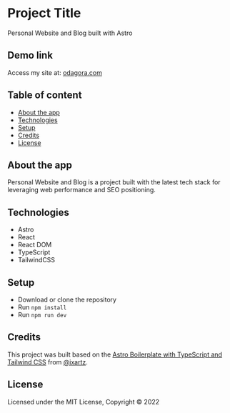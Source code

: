 # Project Title
Personal Website and Blog built with Astro

## Demo link
Access my site at: [odagora.com](https://odagora.com/)

## Table of content
* [About the app](#about-the-app)
* [Technologies](#technologies)
* [Setup](#setup)
* [Credits](#credits)
* [License](#license)

## About the app
Personal Website and Blog is a project built with the latest tech stack for leveraging web performance and SEO positioning.

## Technologies
- Astro
- React
- React DOM
- TypeScript
- TailwindCSS

## Setup
- Download or clone the repository
- Run `npm install`
- Run `npm run dev`

## Credits
This project was built based on the [Astro Boilerplate with TypeScript and Tailwind CSS](https://jamstackthemes.dev/theme/astro-react-boilerplate/) from [@ixartz](https://twitter.com/ixartz).

## License
Licensed under the MIT License, Copyright © 2022